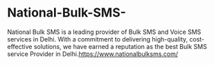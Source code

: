 # National-Bulk-SMS-
National Bulk SMS is a leading provider of Bulk SMS and Voice SMS services in Delhi. With a commitment to delivering high-quality, cost-effective solutions, we have earned a reputation as the best Bulk SMS service Provider in Delhi.https://www.nationalbulksms.com/
